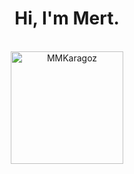 <h1 align="center">Hi, I'm Mert. </h1>
<br>
<div align="center">
<a href="https://github.com/MMKaragoz">
  <img height="180em" src="https://github-readme-stats.vercel.app/api/top-langs?username=MMKaragoz&show_icons=true&locale=en&layout=compact&langs_count=8&theme=algolia" alt="MMKaragoz"/>
</a>
</div>
